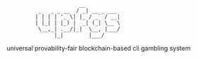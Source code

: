                            __           
              _   _ _ __  / _| __ _ ___ 
             | | | | '_ \| |_ / _` / __|  
             | |_| | |_) |  _| (_| \__ \ 
              \__,_| .__/|_|  \__, |___/
                   |_|        |___/     
                   
universal provability-fair blockchain-based cli gambling system
